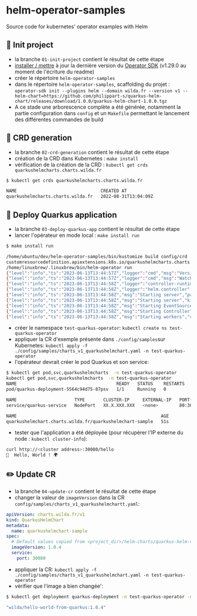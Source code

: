 # helm-operator-samples
Source code for kubernetes' operator examples with Helm

## 🎉 Init project
 - la branche `01-init-project` contient le résultat de cette étape
 - [installer / mettre](https://sdk.operatorframework.io/docs/installation/) à jour la dernière version du [Operator SDK](https://sdk.operatorframework.io/) (v1.29.0 au moment de l'écriture du readme)
 - créer le répertoire `helm-operator-samples`
 - dans le répertoire `helm-operator-samples`, scaffolding du projet : `operator-sdk init --plugins helm --domain wilda.fr --version v1 --helm-chart=https://github.com/philippart-s/quarkus-helm-chart/releases/download/1.0.0/quarkus-helm-chart-1.0.0.tgz`
 - A ce stade une arborescence complète a été générée, notamment la partie configuration dans `config` et un `Makefile` permettant le lancement des différentes commandes de build

## 📄 CRD generation
 - la branche `02-crd-generation` contient le résultat de cette étape
 - création de la CRD dans Kubernetes : `make install`
 - vérification de la création de la CRD : `kubectl get crds quarkushelmcharts.charts.wilda.fr`
```bash
$ kubectl get crds quarkushelmcharts.charts.wilda.fr

NAME                                CREATED AT
quarkushelmcharts.charts.wilda.fr   2022-08-31T13:04:09Z
```

## 🤖 Deploy Quarkus application
 - la branche `03-deploy-quarkus-app` contient le résultat de cette étape
 - lancer l'opérateur en mode local : `make install run`
```bash
$ make install run

/home/ubuntu/dev/helm-operator-samples/bin/kustomize build config/crd | kubectl apply -f -
customresourcedefinition.apiextensions.k8s.io/quarkushelmcharts.charts.wilda.fr unchanged
/home/linuxbrew/.linuxbrew/bin/helm-operator run
{"level":"info","ts":"2023-06-13T13:44:57Z","logger":"cmd","msg":"Version","Go Version":"go1.20.4","GOOS":"linux","GOARCH":"amd64","helm-operator":"v1.29.0","commit":"78c564319585c0c348d1d7d9bbfeed1098fab006"}
{"level":"info","ts":"2023-06-13T13:44:57Z","logger":"cmd","msg":"Watch namespaces not configured by environment variable WATCH_NAMESPACE or file. Watching all namespaces.","Namespace":""}
{"level":"info","ts":"2023-06-13T13:44:58Z","logger":"controller-runtime.metrics","msg":"Metrics server is starting to listen","addr":":8080"}
{"level":"info","ts":"2023-06-13T13:44:58Z","logger":"helm.controller","msg":"Watching resource","apiVersion":"charts.wilda.fr/v1","kind":"QuarkusHelmChart","namespace":"","reconcilePeriod":"1m0s"}
{"level":"info","ts":"2023-06-13T13:44:58Z","msg":"Starting server","path":"/metrics","kind":"metrics","addr":"[::]:8080"}
{"level":"info","ts":"2023-06-13T13:44:58Z","msg":"Starting server","kind":"health probe","addr":"[::]:8081"}
{"level":"info","ts":"2023-06-13T13:44:58Z","msg":"Starting EventSource","controller":"quarkushelmchart-controller","source":"kind source: *unstructured.Unstructured"}
{"level":"info","ts":"2023-06-13T13:44:58Z","msg":"Starting Controller","controller":"quarkushelmchart-controller"}
{"level":"info","ts":"2023-06-13T13:44:58Z","msg":"Starting workers","controller":"quarkushelmchart-controller","worker count":4}
```
 - créer le namespace `test-quarkus-operator`: `kubectl create ns test-quarkus-operator`
 - appliquer la CR d'exemple présente dans `./config/samples`sur Kubernetes: `kubectl apply -f ./config/samples/charts_v1_quarkushelmchart.yaml -n test-quarkus-operator`
 - l'opérateur devrait créer le pod Quarkus et son service:
```bash
$ kubectl get pod,svc,quarkushelmcharts  -n test-quarkus-operator
kubectl get pod,svc,quarkushelmcharts  -n test-quarkus-operator
NAME                                      READY   STATUS    RESTARTS   AGE
pod/quarkus-deployment-5564c94d75-87psv   1/1     Running   0          46s

NAME                      TYPE       CLUSTER-IP     EXTERNAL-IP   PORT(S)        AGE
service/quarkus-service   NodePort   XX.X.XXX.XXX   <none>        80:30080/TCP   46s

NAME                                                       AGE
quarkushelmchart.charts.wilda.fr/quarkushelmchart-sample   51s
```
 - tester que l'application a été déployée (pour récupérer l'IP externe du node : `kubectl cluster-info`):
```bash
curl http://<cluster address>:30080/hello
👋  Hello, World ! 🌍
```

## ✏️ Update CR
 - la branche `04-update-cr` contient le résultat de cette étape
 - changer la valeur de `imageVersion` dans la CR `config/samples/charts_v1_quarkushelmchartt.yaml`:
```yaml
apiVersion: charts.wilda.fr/v1
kind: QuarkusHelmChart
metadata:
  name: quarkushelmchart-sample
spec:
  # Default values copied from <project_dir>/helm-charts/quarkus-helm-chart/values.yaml
  imageVersion: 1.0.4
  service:
    port: 30080
```
 - appliquer la CR: `kubectl apply -f ./config/samples/charts_v1_quarkushelmchart.yaml -n test-quarkus-operator`
 - vérifier que l'image a bien changée':
```bash
$ kubectl get deployment quarkus-deployment -n test-quarkus-operator -o json | jq '.spec.template.spec.containers[0].image'

"wilda/hello-world-from-quarkus:1.0.4"
```